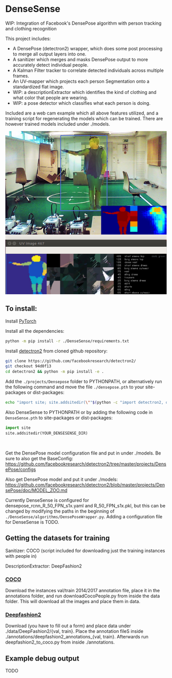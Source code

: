 # DenseSense
WIP: Integration of Facebook's DensePose algorithm with person tracking and clothing recognition

This project includes:
* A DensePose (detectron2) wrapper, which does some post processing to merge all output layers into one.
* A sanitizer which merges and masks DensePose output to more accurately detect individual people.
* A Kalman Filter tracker to correlate detected individuals across multiple frames.
* An UV-mapper which projects each person Segmentation onto a standardized flat image.
* WIP: a descriptionExtractor which identifies the kind of clothing and what color that people are wearing.
* WIP: a pose detector which classifies what each person is doing.

Included are a web cam example which all above features utilized, 
and a training script for regenerating the models which can be trained.
There are however trained models included under ./models.

![image of person with DenseSense debug output](examples/densesense_example0.jpg)

## To install:
Install [PyTorch](https://pytorch.org/)

Install all the dependencies:
```bash
python -m pip install -r ./DenseSense/requirements.txt
```
Install [detectron2](https://github.com/facebookresearch/detectron2) from cloned github repository:
```bash
git clone https://github.com/facebookresearch/detectron2/
git checkout 94d0f13
cd detectron2 && python -m pip install -e .
```

Add the `./projects/Densepose` folder to PYTHONPATH, or alternatively run the following command and move the file `./densepose.pth` to your site-packages or dist-packages: 
```bash
echo "import site; site.addsitedir(\""$(python -c "import detectron2, os; print(os.path.dirname(os.path.dirname(detectron2.__file__))+'/projects/DensePose')")"\")" > densepose.pth
```

Also DenseSense to PYTHONPATH or by adding the following code in `DenseSense.pth` to site-packages or dist-packages: 
```python
import site
site.addsitedir(YOUR_DENSESENSE_DIR)
```
<br/>

Get the DensePose model configuration file and put in under ./models. Be sure to also get the BaseConfig:
https://github.com/facebookresearch/detectron2/tree/master/projects/DensePose/configs

Also get DensePose model and put it under ./models:
https://github.com/facebookresearch/detectron2/blob/master/projects/DensePose/doc/MODEL_ZOO.md

Currently DenseSense is configured for densepose_rcnn_R_50_FPN_s1x.yaml and R_50_FPN_s1x.pkl,
but this can be changed by modifying the paths in the beginning of `./DenseSense/algorithms/DensePoseWrapper.py`.
Adding a configuration file for DenseSense is TODO.


## Getting the datasets for training
Sanitizer: COCO (script included for downloading just the training instances with people in)

DescriptionExtractor: DeepFashion2

### [COCO](http://cocodataset.org/#download)
Download the instances val/train 2014/2017 annotation file, place it in the annotations folder, and run downloadCocoPeople.py from inside the data folder. This will download all the images and place them in data.

### [Deepfashion2](https://github.com/switchablenorms/DeepFashion2)
Download (you have to fill out a form) and place data under ./data/DeepFashion2/{val, train}. Place the annotation fileS inside ./annotations/deepfashion2_annotations_{val, train}. Afterwards run deepfashion2_to_coco.py from inside ./annotations.

## Example debug output
TODO
     
